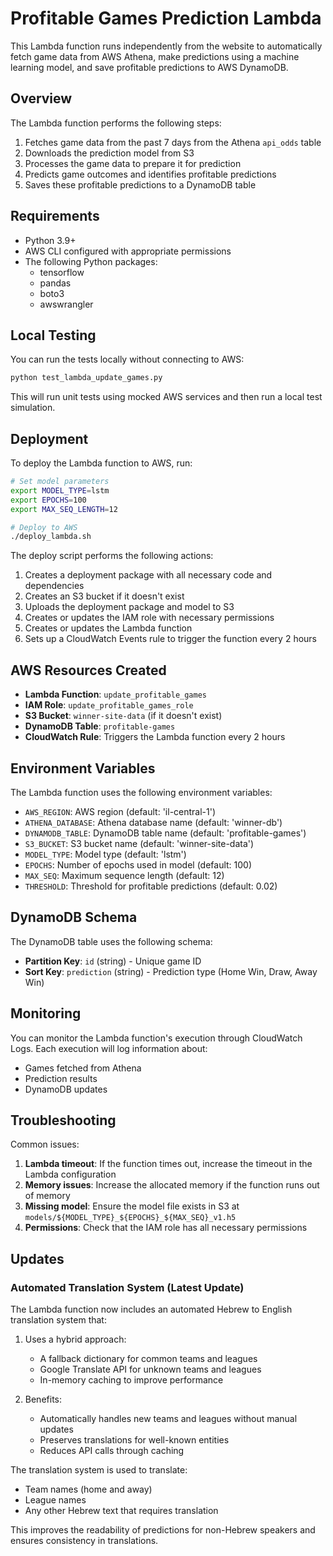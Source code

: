 # Profitable Games Prediction Lambda

This Lambda function runs independently from the website to automatically fetch game data from AWS Athena, make predictions using a machine learning model, and save profitable predictions to AWS DynamoDB.

## Overview

The Lambda function performs the following steps:
1. Fetches game data from the past 7 days from the Athena `api_odds` table
2. Downloads the prediction model from S3
3. Processes the game data to prepare it for prediction
4. Predicts game outcomes and identifies profitable predictions
5. Saves these profitable predictions to a DynamoDB table

## Requirements

- Python 3.9+
- AWS CLI configured with appropriate permissions
- The following Python packages:
  - tensorflow
  - pandas
  - boto3
  - awswrangler

## Local Testing

You can run the tests locally without connecting to AWS:

```bash
python test_lambda_update_games.py
```

This will run unit tests using mocked AWS services and then run a local test simulation.

## Deployment

To deploy the Lambda function to AWS, run:

```bash
# Set model parameters
export MODEL_TYPE=lstm
export EPOCHS=100
export MAX_SEQ_LENGTH=12

# Deploy to AWS
./deploy_lambda.sh
```

The deploy script performs the following actions:
1. Creates a deployment package with all necessary code and dependencies
2. Creates an S3 bucket if it doesn't exist
3. Uploads the deployment package and model to S3
4. Creates or updates the IAM role with necessary permissions
5. Creates or updates the Lambda function
6. Sets up a CloudWatch Events rule to trigger the function every 2 hours

## AWS Resources Created

- **Lambda Function**: `update_profitable_games`
- **IAM Role**: `update_profitable_games_role`
- **S3 Bucket**: `winner-site-data` (if it doesn't exist)
- **DynamoDB Table**: `profitable-games`
- **CloudWatch Rule**: Triggers the Lambda function every 2 hours

## Environment Variables

The Lambda function uses the following environment variables:

- `AWS_REGION`: AWS region (default: 'il-central-1')
- `ATHENA_DATABASE`: Athena database name (default: 'winner-db')
- `DYNAMODB_TABLE`: DynamoDB table name (default: 'profitable-games')
- `S3_BUCKET`: S3 bucket name (default: 'winner-site-data')
- `MODEL_TYPE`: Model type (default: 'lstm')
- `EPOCHS`: Number of epochs used in model (default: 100)
- `MAX_SEQ`: Maximum sequence length (default: 12)
- `THRESHOLD`: Threshold for profitable predictions (default: 0.02)

## DynamoDB Schema

The DynamoDB table uses the following schema:

- **Partition Key**: `id` (string) - Unique game ID
- **Sort Key**: `prediction` (string) - Prediction type (Home Win, Draw, Away Win)

## Monitoring

You can monitor the Lambda function's execution through CloudWatch Logs. Each execution will log information about:
- Games fetched from Athena
- Prediction results
- DynamoDB updates

## Troubleshooting

Common issues:
1. **Lambda timeout**: If the function times out, increase the timeout in the Lambda configuration
2. **Memory issues**: Increase the allocated memory if the function runs out of memory
3. **Missing model**: Ensure the model file exists in S3 at `models/${MODEL_TYPE}_${EPOCHS}_${MAX_SEQ}_v1.h5`
4. **Permissions**: Check that the IAM role has all necessary permissions

## Updates

### Automated Translation System (Latest Update)

The Lambda function now includes an automated Hebrew to English translation system that:

1. Uses a hybrid approach:
   - A fallback dictionary for common teams and leagues 
   - Google Translate API for unknown teams and leagues
   - In-memory caching to improve performance

2. Benefits:
   - Automatically handles new teams and leagues without manual updates
   - Preserves translations for well-known entities
   - Reduces API calls through caching

The translation system is used to translate:
- Team names (home and away)
- League names
- Any other Hebrew text that requires translation

This improves the readability of predictions for non-Hebrew speakers and ensures consistency in translations. 